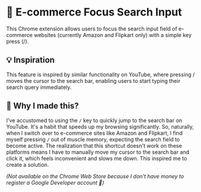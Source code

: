 # 🛒 E-commerce Focus Search Input

This Chrome extension allows users to focus the search input field of e-commerce websites (currently Amazon and Flipkart only) with a simple key press (/).

## 💡 Inspiration

This feature is inspired by similar functionality on YouTube, where pressing / moves the cursor to the search bar, enabling users to start typing their search query immediately.

## 🤨 Why I made this?

I've accustomed to using the `/` key to quickly jump to the search bar on YouTube. It's a habit that speeds up my browsing significantly. So, naturally, when I switch over to e-commerce sites like Amazon and Flipkart, I find myself pressing `/` out of muscle memory, expecting the search field to become active. The realization that this shortcut doesn't work on these platforms means I have to manually move my cursor to the search bar and click it, which feels inconvenient and slows me down. This inspired me to create a solution.

*(Not available on the Chrome Web Store because I don't have money to register a Google Developer account 🥲)*
